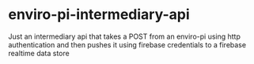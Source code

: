 # enviro-pi-intermediary-api

Just an intermediary api that takes a POST from an enviro-pi using http authentication and then pushes it using firebase credentials to a firebase realtime data store
